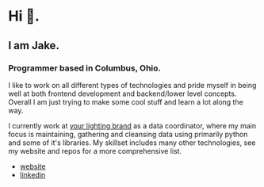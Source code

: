 # Hi :mate:.

## I am Jake.

### Programmer based in Columbus, Ohio.
I like to work on all different types of technologies and pride myself in being well at both frontend development and backend/lower level concepts. Overall I am just trying to make some cool stuff and learn a lot along the way.

I currently work at [your lighting brand]() as a data coordinator, where my main focus is maintaining, gathering and cleansing data using primarily python and some of it's libraries. My skillset includes many other technologies, see my website and repos for a more comprehensive list.

- [website](https://jakedev.netlify.app/) 
- [linkedin](https://www.linkedin.com/in/jacob-norman-b8b1352b1/)
